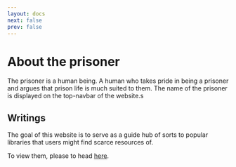 ```yaml
---
layout: docs
next: false
prev: false
---
```


# About the prisoner
The prisoner is a human being. A human who takes pride in being a prisoner and argues that prison life is much suited to them. The name of the prisoner is displayed on the top-navbar of the website.s

## Writings

The goal of this website is to serve as a guide hub of sorts to popular libraries that users might find scarce resources of.

To view them, please to head [here](/writings.md).